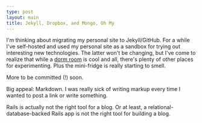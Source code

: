 ```yaml
---
type: post
layout: main
title: Jekyll, Dropbox, and Mongo, Oh My
---
```

I'm thinking about migrating my personal site to Jekyll/GitHub. For a while I've self-hosted and used my personal site as a sandbox for trying out interesting new technologies. The latter won't be changing, but I've come to realize that while a [dorm room][1] is cool and all, there's plenty of other places for experimenting. Plus the mini-fridge is really starting to smell. 

More to be committed (!) soon.

Big appeal: Markdown. I was really sick of writing markup every time I wanted to post a link or write something. 

Rails is actually not the right tool for a blog. Or at least, a relational-database-backed Rails app is not the right tool for building a blog. 

[1]: http://blog.pinboard.in/2012/01/the_five_stages_of_hosting/ "The Five Stages of Hosting"
[2]: http://www.imdb.com/title/tt0061722/quotes?qt=qt0282092 "IMDB: The Graduate"